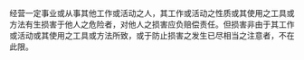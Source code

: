经营一定事业或从事其他工作或活动之人，其工作或活动之性质或其使用之工具或方法有生损害于他人之危险者，对他人之损害应负赔偿责任。但损害非由于其工作或活动或其使用之工具或方法所致，或于防止损害之发生已尽相当之注意者，不在此限。